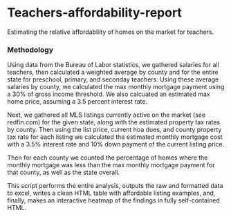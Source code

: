 # Teachers-affordability-report
Estimating the relative affordability of homes on the market for teachers.

### Methodology
Using data from the Bureau of Labor statistics, we gathered salaries for all teachers, then calculated a weighted average by county and for the entire state for preschool, primary, and seconday teachers. Using these average salaries by county, we calculated the max monthly mortgage payment using a 30% of gross income threshold. We also calcuated an estimated max home price, assuming a 3.5 percent interest rate.

Next, we gathered all MLS listings currently active on the market (see redfin.com) for the given state, along with the estimated property tax rates by county. Then using the list price, current hoa dues, and county property tax rate for each listing we calculated the estimated monthly mortgage cost with a 3.5% interest rate and 10% down payment of the current listing price. 

Then for each county we counted the percentage of homes where the monthly mortgage was less than the max monthly mortgage payment for that county, as well as the state overall.

This script performs the entire analysis, outputs the raw and formatted data to excel, writes a clean HTML table with affordable listing examples, and, finally, makes an interactive heatmap of the findings in fully self-contained HTML.
